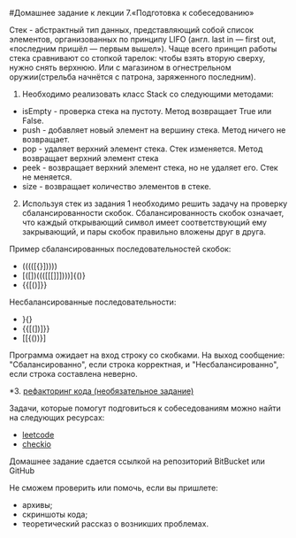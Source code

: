 #Домашнее задание к лекции 7.«Подготовка к собеседованию»

Стек - абстрактный тип данных, представляющий собой список элементов, организованных по принципу LIFO (англ. last in — first out, «последним пришёл — первым вышел»). Чаще всего принцип работы стека сравнивают со стопкой тарелок: чтобы взять вторую сверху, нужно снять верхнюю. Или с магазином в огнестрельном оружии(стрельба начнётся с патрона, заряженного последним).

1. Необходимо реализовать класс Stack со следующими методами:

* isEmpty - проверка стека на пустоту. Метод возвращает True или False.
* push - добавляет новый элемент на вершину стека. Метод ничего не возвращает.
* pop - удаляет верхний элемент стека. Стек изменяется. Метод возвращает верхний элемент стека
* peek - возвращает верхний элемент стека, но не удаляет его. Стек не меняется.
* size - возвращает количество элементов в стеке.

2. Используя стек из задания 1 необходимо решить задачу на проверку сбалансированности скобок. Сбалансированность скобок означает, что каждый открывающий символ имеет соответствующий ему закрывающий, и пары скобок правильно вложены друг в друга.

Пример сбалансированных последовательностей скобок:

* (((([{}]))))
* [([])((([[[]]])))]{()}
* {{[()]}}

Несбалансированные последовательности:

* }{}
* {{[(])]}}
* [[{())}]

Программа ожидает на вход строку со скобками. На выход сообщение: "Сбалансированно", если строка корректная, и "Несбалансированно", если строка составлена неверно.

*3. [рефакторинг кода (необязательное задание)](https://github.com/netology-code/py-homeworks-advanced/blob/master/7.Interview/PEP8.md)

Задачи, которые помогут подговиться к собеседованиям можно найти на следующих ресурсах:

* [leetcode](https://leetcode.com/)
* [checkio](https://checkio.org/)

Домашнее задание сдается ссылкой на репозиторий BitBucket или GitHub

Не сможем проверить или помочь, если вы пришлете:

* архивы;
* скриншоты кода;
* теоретический рассказ о возникших проблемах.
